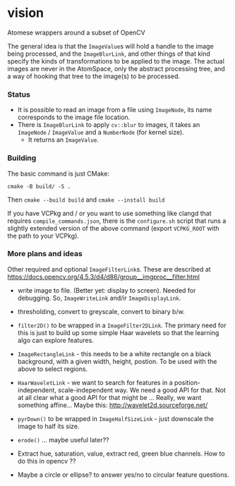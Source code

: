 # vision
Atomese wrappers around a subset of OpenCV

The general idea is that the `ImageValue`s will hold a handle to the
image being processed, and the `ImageBlurLink`, and other things of that
kind specify the kinds of transformations to be applied to the image.
The actual images are never in the AtomSpace, only the abstract
processing tree, and a way of hooking that tree to the image(s) to be
processed.

### Status
- It is possible to read an image from a file using `ImageNode`, its name corresponds to the image file location.
- There is `ImageBlurLink` to apply `cv::blur` to images, it takes an `ImageNode` / `ImageValue` and a `NumberNode` (for kernel size).
  - It returns an `ImageValue`.

### Building
The basic command is just CMake:
```
cmake -B build/ -S .
```

Then `cmake --build build` and `cmake --install build`

If you have VCPkg and / or you want to use something like clangd that requires `compile_commands.json`, there is the `configure.sh` script that runs a slightly extended version of the above command (export `VCPKG_ROOT` with the path to your VCPkg).

### More plans and ideas
Other required and optional `ImageFilterLink`s. These are described at https://docs.opencv.org/4.5.3/d4/d86/group__imgproc__filter.html

  + write image to file. (Better yet: display to screen). Needed for debugging.
So, `ImageWriteLink` and/ir `ImageDisplayLink`.

  + thresholding, convert to greyscale, convert to binary b/w.

  + `filter2D()` to be wrapped in a `ImageFilter2DLink`.  The primary
need for this is just to build up some simple Haar wavelets so
that the learning algo can explore features.

  + `ImageRectangleLink` - this needs to be a white rectangle on a black
background, with a given width, height, postion. To be used with the
above to select regions.

  + `HaarWaveletLink` - we want to search for features in a
position-independent, scale-independent way. We need a good API for
that. Not at all clear what a good API for that might be ... Really,
we want something affine... Maybe this: http://wavelet2d.sourceforge.net/

  + `pyrDown()` to be wrapped in `ImageHalfSizeLink` - just downscale the
image to half its size.

  + `erode()` ... maybe useful later??

  + Extract hue, saturation, value, extract red, green blue channels. How
to do this in opencv ??

  + Maybe a circle or ellipse? to answer yes/no to circular feature
    questions.
